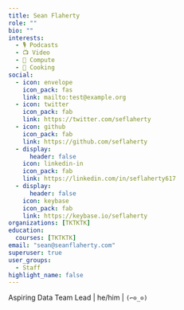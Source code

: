 ```yaml
---
title: Sean Flaherty
role: ""
bio: ""
interests:
  - 🎙 Podcasts
  - 📺 Video
  - 💾 Compute
  - 🥘 Cooking
social:
  - icon: envelope
    icon_pack: fas
    link: mailto:test@example.org
  - icon: twitter
    icon_pack: fab
    link: https://twitter.com/seflaherty
  - icon: github
    icon_pack: fab
    link: https://github.com/seflaherty
  - display:
      header: false
    icon: linkedin-in
    icon_pack: fab
    link: https://linkedin.com/in/seflaherty617
  - display:
      header: false
    icon: keybase
    icon_pack: fab
    link: https://keybase.io/seflaherty
organizations: [TKTKTK]
education:
  courses: [TKTKTK]
email: "sean@seanflaherty.com"
superuser: true
user_groups:
  - Staff
highlight_name: false
---
```


Aspiring Data Team Lead | he/him | `(⌐⊙_⊙)`
